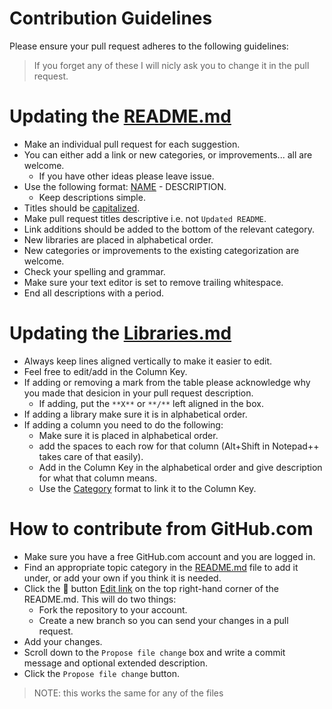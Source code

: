 # Contribution Guidelines

Please ensure your pull request adheres to the following guidelines:

> If you forget any of these I will nicly ask you to change it in the pull request.

# Updating the [README.md](https://github.com/sjfricke/awesome-webgl/blob/master/README.md)

- Make an individual pull request for each suggestion.
- You can either add a link or new categories, or improvements... all are welcome.
  - If you have other ideas please leave issue.
- Use the following format: [NAME](LINK) - DESCRIPTION.
  - Keep descriptions simple.
- Titles should be [capitalized](http://grammar.yourdictionary.com/capitalization/rules-for-capitalization-in-titles.html).
- Make pull request titles descriptive i.e. not `Updated README`.
- Link additions should be added to the bottom of the relevant category.
- New libraries are placed in alphabetical order.
- New categories or improvements to the existing categorization are welcome.
- Check your spelling and grammar.
- Make sure your text editor is set to remove trailing whitespace.
- End all descriptions with a period.

# Updating the [Libraries.md](https://github.com/sjfricke/awesome-webgl/blob/master/Libraries.md)

- Always keep lines aligned vertically to make it easier to edit.
- Feel free to edit/add in the Column Key.
- If adding or removing a mark from the table please acknowledge why you made that desicion in your pull request description.
  - If adding, put the `**X**` or `**/**` left aligned in the box.
- If adding a library make sure it is in alphabetical order.
- If adding a column you need to do the following:
  - Make sure it is placed in alphabetical order.
  - add the spaces to each row for that column (Alt+Shift in Notepad++ takes care of that easily).
  - Add in the Column Key in the alphabetical order and give description for what that column means.
  - Use the [Category](#category) format to link it to the Column Key.

# How to contribute from GitHub.com

- Make sure you have a free GitHub.com account and you are logged in.
- Find an appropriate topic category in the [README.md](https://github.com/sjfricke/awesome-webgl/blob/master/README.md) file to add it under, or add your own if you think it is needed.
- Click the :pencil: button [Edit link](https://github.com/sjfricke/awesome-webgl/edit/master/README.md) on the top right-hand corner of the README.md. This will do two things: 
  - Fork the repository to your account.
  - Create a new branch so you can send your changes in a pull request.
- Add your changes.
- Scroll down to the `Propose file change` box and write a commit message and optional extended description.
- Click the `Propose file change` button.

> NOTE: this works the same for any of the files
